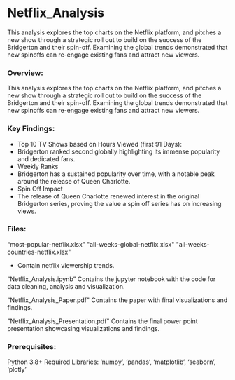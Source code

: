# Netflix_Analysis
This analysis explores the top charts on the Netflix platform, and pitches a new show through a strategic roll out to build on the success of the Bridgerton and their spin-off. Examining the global trends demonstrated that new spinoffs can re-engage existing fans and attract new viewers.  

### Overview: 
This analysis explores the top charts on the Netflix platform, and pitches a new show through a strategic roll out to build on the success of the Bridgerton and their spin-off. Examining the global trends demonstrated that new spinoffs can re-engage existing fans and attract new viewers.  

### Key Findings:
* Top 10 TV Shows based on Hours Viewed (first 91 Days): 
 * Bridgerton ranked second globally highlighting its immense popularity and dedicated fans.
* Weekly Ranks
 * Bridgerton has a sustained popularity over time, with a notable peak around the release of Queen Charlotte.
* Spin Off Impact
 * The release of Queen Charlotte renewed interest in the original Bridgerton series, proving the value a spin off series has on increasing views.

### Files:
“most-popular-netflix.xlsx”
"all-weeks-global-netflix.xlsx"
"all-weeks-countries-netflix.xlsx"
*  Contain netflix viewership trends.
 
“Netflix_Analysis.ipynb” 
Contains the jupyter notebook with the code for data cleaning, analysis and visualization.


“Netflix_Analysis_Paper.pdf" 
Contains the paper with final visualizations and findings.

"Netflix_Analysis_Presentation.pdf"
Contains the final power point presentation showcasing visualizations and findings.

### Prerequisites:
Python 3.8+
Required Libraries: ‘numpy’, ‘pandas’, ‘matplotlib’, ‘seaborn’, ‘plotly’



